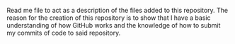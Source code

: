 Read me file to act as a description of the files added to this repository.
The reason for the creation of this repository is to show that I have a basic understanding of how GitHub works and the knowledge of how to submit my commits of code to said repository.

